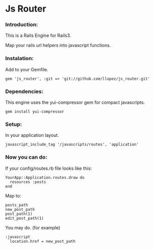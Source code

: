 Js Router
=========

### Introduction:

This is a Rails Engine for Rails3.

Map your rails url helpers into javascript functions.

### Instalation:

Add to your Gemfile.

    gem 'js_router', :git => 'git://github.com/llopez/js_router.git'

### Dependencies:

This engine uses the yui-compressor gem for compact javascripts.

    gem install yui-compressor
    
### Setup:

In your application layout.

    javascript_include_tag '/javascripts/routes', 'application'
    
### Now you can do:

If your config/routes.rb file looks like this:

    YourApp::Application.routes.draw do
      resources :posts
    end

Map to:

    posts_path
    new_post_path
    post_path(1)
    edit_post_path(1)

You may do. (for example)

    :javascript
      location.href = new_post_path
